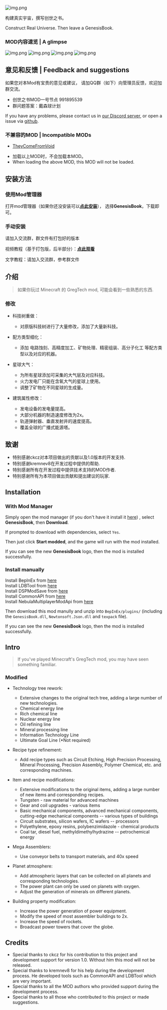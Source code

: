 ![img.png](https://assets.awbugl.top/dsp-genesisbook/profile.png)

构建真实宇宙，撰写创世之书。

Construct Real Universe. Then leave a GenesisBook.

### MOD内容速览 | A glimpse

![img.png](https://assets.awbugl.top/dsp-genesisbook/1.jpg)
![img.png](https://assets.awbugl.top/dsp-genesisbook/5.jpg)
![img.png](https://assets.awbugl.top/dsp-genesisbook/3.jpg)
![img.png](https://assets.awbugl.top/dsp-genesisbook/4.jpg)


## 意见和反馈 | Feedback and suggestions

如果您对本Mod有宝贵的意见或建议，
请加QQ群（如下）向管理员反馈，欢迎加群交流。

- 创世之书MOD一号节点 991895539
- 群问题答案：戴森球计划


If you have any problems, please contact us in [our Discord server](https://discord.gg/QwMEeaRZZR),
or open a issue via [github](https://github.com/Awbugl/ProjectGenesis).

### 不兼容的MOD | Incompatible MODs

+ [TheyComeFromVoid](https://dsp.thunderstore.io/package/ckcz123/TheyComeFromVoid/)

- 加载以上MOD时，不会加载本MOD。
- When loading the above MOD, this MOD will not be loaded.


## 安装方法

### 使用Mod管理器

打开mod管理器（如果你还没安装可以[**点此安装**](https://dsp.thunderstore.io/package/ebkr/r2modman/)），
选择**GenesisBook**，下载即可。

### 手动安装

请加入交流群，群文件有打包好的版本

视频教程（基于打包版，后半部分）：[**点此观看**](https://www.bilibili.com/video/BV13Y411d7ps/)

文字教程：请加入交流群，参考群文件

## 介绍

> 如果你玩过 Minecraft 的 GregTech mod, 可能会看到一些熟悉的东西.

### 修改

- 科技树重做：
  + 对原版科技树进行了大量修改，添加了大量新科技。


- 配方类型细化：
  + 添加 电路蚀刻、高精度加工、矿物处理、精密组装、高分子化工 等配方类型以及对应的机器。


- 星球大气：
  + 为所有星球添加可采集的大气层及对应科技。
  + 火力发电厂只能在含氧大气的星球上使用。
  + 调整了矿物在不同星球的生成量。


- 建筑属性修改：
  + 发电设备的发电量提高。
  + 大部分机器的制造速度修改为2x。
  + 轨道弹射器、垂直发射井的速度提高。
  + 覆盖全球的广播式能源塔。


## 致谢

- 特别感谢ckcz对本项目做出的贡献以及1.0版本的开发支持.
- 特别感谢kremnev8在开发过程中提供的帮助.
- 特别感谢所有在开发过程中提供技术支持的MOD作者.
- 特别感谢所有为本项目做出贡献和提出建议的玩家.


## Installation

### With Mod Manager

Simply open the mod manager (if you don't have it install it [here](https://dsp.thunderstore.io/package/ebkr/r2modman/))
, select **GenesisBook**, then **Download**.

If prompted to download with dependencies, select `Yes`.

Then just click **Start modded**, and the game will run with the mod installed.

If you can see the new **GenesisBook** logo, then the mod is installed successfully.

### Install manually

Install BepInEx from [here](https://dsp.thunderstore.io/package/xiaoye97/BepInEx/)<br/>
Install LDBTool from [here](https://dsp.thunderstore.io/package/xiaoye97/LDBTool/)<br/>
Install DSPModSave from [here](https://dsp.thunderstore.io/package/CommonAPI/DSPModSave/)<br/>
Install CommonAPI from [here](https://dsp.thunderstore.io/package/CommonAPI/CommonAPI/)<br/>
Install NebulaMultiplayerModApi from [here](https://dsp.thunderstore.io/package/nebula/NebulaMultiplayerModApi/)<br/>

Then download this mod manully and unzip into `BepInEx/plugins/` (including the `GenesisBook.dll`, `Newtonsoft.Json.dll`
and `texpack` file).

If you can see the new **GenesisBook** logo, then the mod is installed successfully.


## Intro

> If you've played Minecraft's GregTech mod, you may have seen something familiar.

### Modified

- Technology tree rework:
  + Extensive changes to the original tech tree, adding a large number of new technologies.
  + Chemical energy line
  + Rich chemical line
  + Nuclear energy line
  + Oil refining line
  + Mineral processing line
  + Information Technology Line
  + Ultimate Goal Line (*Not required)


- Recipe type refinement:
  + Add recipe types such as Circuit Etching, High Precision Processing, Mineral Processing, Precision Assembly,
    Polymer Chemical, etc. and corresponding machines.


- Item and recipe modifications:
  + Extensive modifications to the original items, adding a large number of new items and corresponding recipes.
  + Tungsten - raw material for advanced machines
  + Gear and coil upgrades - various items
  + Basic mechanical components, advanced mechanical components, cutting-edge mechanical components -- various types
    of buildings
  + Circuit substrates, silicon wafers, IC wafers -- processors
  + Polyethylene, epoxy resins, polybenzimidazole - chemical products
  + Coal tar, diesel fuel, methyldimethylhydrazine -- petrochemical energy


- Mega Assemblers:
  + Use conveyor belts to transport materials, and 40x speed


- Planet atmosphere:
  + Add atmospheric layers that can be collected on all planets and corresponding technologies.
  + The power plant can only be used on planets with oxygen.
  + Adjust the generation of minerals on different planets.


- Building property modification:
  + Increase the power generation of power equipment.
  + Modify the speed of most assembler buildings to 2x.
  + Increase the speed of rockets.
  + Broadcast power towers that cover the globe.


## Credits

- Special thanks to ckcz for his contribution to this project and development support for version 1.0. Without him this
  mod will not be released.
- Special thanks to kremnev8 for his help during the development process. He developed tools such as CommonAPI and
  LDBTool which are very important.
- Special thanks to all the MOD authors who provided support during the development process.
- Special thanks to all those who contributed to this project or made suggestions.
